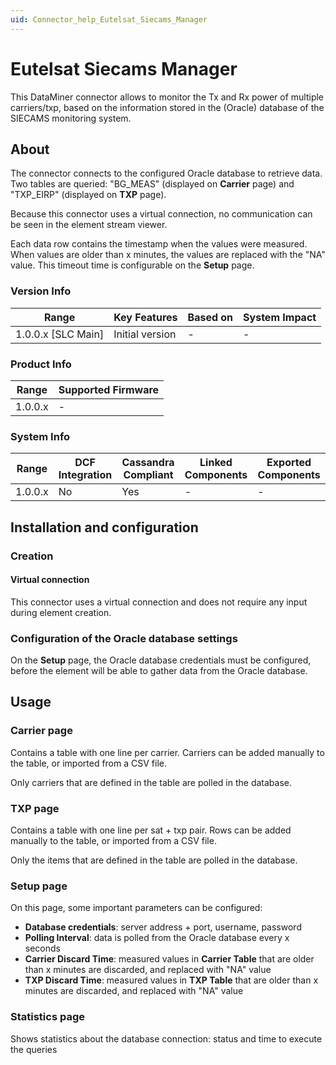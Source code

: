 ```yaml
---
uid: Connector_help_Eutelsat_Siecams_Manager
---
```


# Eutelsat Siecams Manager

This DataMiner connector allows to monitor the Tx and Rx power of multiple carriers/txp, based on the information stored in the (Oracle) database of the SIECAMS monitoring system.

## About

The connector connects to the configured Oracle database to retrieve data. Two tables are queried: "BG_MEAS" (displayed on **Carrier** page) and "TXP_EIRP" (displayed on **TXP** page).

Because this connector uses a virtual connection, no communication can be seen in the element stream viewer.

Each data row contains the timestamp when the values were measured. When values are older than x minutes, the values are replaced with the "NA" value. This timeout time is configurable on the **Setup** page.

### Version Info

| Range                | Key Features     | Based on     | System Impact     |
|----------------------|------------------|--------------|-------------------|
| 1.0.0.x [SLC Main]   | Initial version  | -            | -                 |

### Product Info

| Range     | Supported Firmware     |
|-----------|------------------------|
| 1.0.0.x   | -                      |

### System Info

| Range     | DCF Integration     | Cassandra Compliant     | Linked Components     | Exported Components     |
|-----------|---------------------|-------------------------|-----------------------|-------------------------|
| 1.0.0.x   | No                  | Yes                     | -                     | -                       |

## Installation and configuration

### Creation

#### Virtual connection

This connector uses a virtual connection and does not require any input during element creation.

### Configuration of the Oracle database settings

On the **Setup** page, the Oracle database credentials must be configured, before the element will be able to gather data from the Oracle database.

## Usage

### Carrier page

Contains a table with one line per carrier. Carriers can be added manually to the table, or imported from a CSV file.

Only carriers that are defined in the table are polled in the database.

### TXP page

Contains a table with one line per sat + txp pair. Rows can be added manually to the table, or imported from a CSV file.

Only the items that are defined in the table are polled in the database.

### Setup page

On this page, some important parameters can be configured:

- **Database credentials**: server address + port, username, password
- **Polling Interval**: data is polled from the Oracle database every x seconds
- **Carrier Discard Time**: measured values in **Carrier Table** that are older than x minutes are discarded, and replaced with "NA" value
- **TXP Discard Time**: measured values in **TXP Table** that are older than x minutes are discarded, and replaced with "NA" value

### Statistics page

Shows statistics about the database connection: status and time to execute the queries
